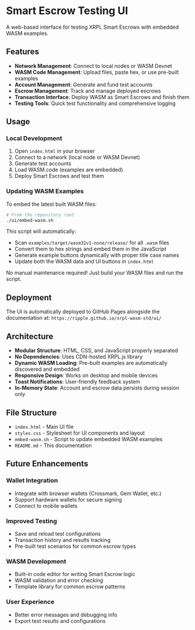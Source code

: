 # Smart Escrow Testing UI

A web-based interface for testing XRPL Smart Escrows with embedded WASM examples.

## Features

- **Network Management**: Connect to local nodes or WASM Devnet
- **WASM Code Management**: Upload files, paste hex, or use pre-built examples
- **Account Management**: Generate and fund test accounts
- **Escrow Management**: Track and manage deployed escrows
- **Transaction Interface**: Deploy WASM as Smart Escrows and finish them
- **Testing Tools**: Quick test functionality and comprehensive logging

## Usage

### Local Development

1. Open `index.html` in your browser
2. Connect to a network (local node or WASM Devnet)
3. Generate test accounts
4. Load WASM code (examples are embedded)
5. Deploy Smart Escrows and test them

### Updating WASM Examples

To embed the latest built WASM files:

```bash
# From the repository root
./ui/embed-wasm.sh
```

This script will automatically:

- Scan `examples/target/wasm32v1-none/release/` for all `.wasm` files
- Convert them to hex strings and embed them in the JavaScript
- Generate example buttons dynamically with proper title case names
- Update both the WASM data and UI buttons in `index.html`

No manual maintenance required! Just build your WASM files and run the script.

## Deployment

The UI is automatically deployed to GitHub Pages alongside the documentation at:
`https://ripple.github.io/xrpl-wasm-std/ui/`

## Architecture

- **Modular Structure**: HTML, CSS, and JavaScript properly separated
- **No Dependencies**: Uses CDN-hosted XRPL.js library
- **Dynamic WASM Loading**: Pre-built examples are automatically discovered and embedded
- **Responsive Design**: Works on desktop and mobile devices
- **Toast Notifications**: User-friendly feedback system
- **In-Memory State**: Account and escrow data persists during session only

## File Structure

- `index.html` - Main UI file
- `styles.css` - Stylesheet for UI components and layout
- `embed-wasm.sh` - Script to update embedded WASM examples
- `README.md` - This documentation

## Future Enhancements

### Wallet Integration

- Integrate with browser wallets (Crossmark, Gem Wallet, etc.)
- Support hardware wallets for secure signing
- Connect to mobile wallets

### Improved Testing

- Save and reload test configurations
- Transaction history and results tracking
- Pre-built test scenarios for common escrow types

### WASM Development

- Built-in code editor for writing Smart Escrow logic
- WASM validation and error checking
- Template library for common escrow patterns

### User Experience

- Better error messages and debugging info
- Export test results and configurations
